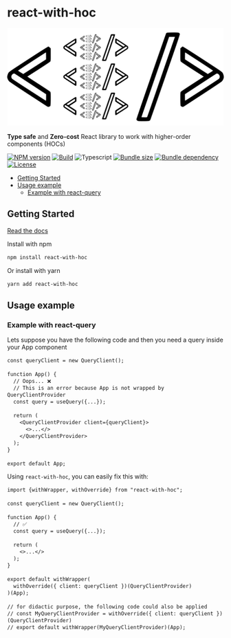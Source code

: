 # react-with-hoc <!-- omit in toc -->

<a href="https://leobastiani.github.io/react-with-hoc/">
  <img src="./.github/logo/logo.png" />
</a>

**Type safe** and **Zero-cost** React library to work with higher-order components (HOCs)

[![NPM version](https://img.shields.io/npm/v/react-with-hoc)](https://www.npmjs.com/package/react-with-hoc)
[![Build](https://github.com/leobastiani/react-with-hoc/actions/workflows/publish.yml/badge.svg)](https://github.com/leobastiani/react-with-hoc/actions/workflows/publish.yml)
![Typescript](https://img.shields.io/npm/types/react-with-hoc)
[![Bundle size](https://img.shields.io/bundlephobia/minzip/react-with-hoc)](https://bundlephobia.com/package/react-with-hoc)
[![Bundle dependency](https://badgen.net/bundlephobia/dependency-count/react-with-hoc)](https://www.npmjs.com/package/react-with-hoc?activeTab=dependencies)
[![License](https://img.shields.io/github/license/leobastiani/react-with-hoc)](https://github.com/leobastiani/react-with-hoc/blob/main/LICENSE)

- [Getting Started](#getting-started)
- [Usage example](#usage-example)
  - [Example with react-query](#example-with-react-query)

## Getting Started

[Read the docs](https://leobastiani.github.io/react-with-hoc/)

Install with npm

```bash
npm install react-with-hoc
```

Or install with yarn

```bash
yarn add react-with-hoc
```

## Usage example

### Example with react-query

Lets suppose you have the following code and then you need a query inside your App component

```tsx
const queryClient = new QueryClient();

function App() {
  // Oops... ❌
  // This is an error because App is not wrapped by QueryClientProvider
  const query = useQuery({...});

  return (
    <QueryClientProvider client={queryClient}>
      <>...</>
    </QueryClientProvider>
  );
}

export default App;
```

Using `react-with-hoc`, you can easily fix this with:

```tsx
import {withWrapper, withOverride} from "react-with-hoc";

const queryClient = new QueryClient();

function App() {
  // ✅
  const query = useQuery({...});

  return (
    <>...</>
  );
}

export default withWrapper(
  withOverride({ client: queryClient })(QueryClientProvider)
)(App);

// for didactic purpose, the following code could also be applied
// const MyQueryClientProvider = withOverride({ client: queryClient })(QueryClientProvider)
// export default withWrapper(MyQueryClientProvider)(App);
```
